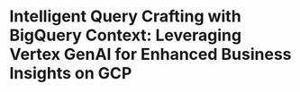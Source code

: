# Intelligent Query Crafting with BigQuery Context: Leveraging Vertex GenAI for Enhanced Business Insights on GCP